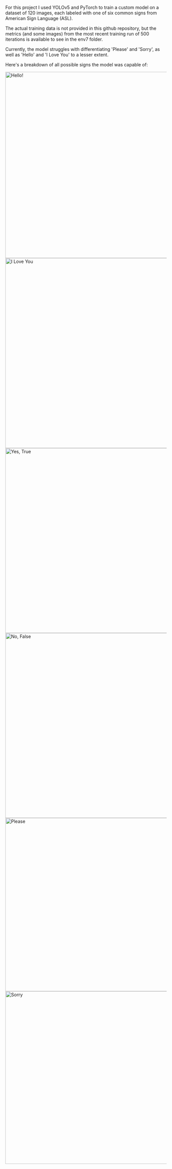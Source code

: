 For this project I used YOLOv5 and PyTorch to train a custom model on a dataset of 120 images, each labeled with one of six common signs from American Sign Language (ASL).

The actual training data is not provided in this github repository, but the metrics (and some images) from the most recent training run of 500 iterations is available to see in the env7 folder.

Currently, the model struggles with differentiating 'Please' and 'Sorry', as well as 'Hello' and 'I Love You' to a lesser extent.

Here's a breakdown of all possible signs the model was capable of:

<img width="579" alt="Hello!" src="https://github.com/user-attachments/assets/102fdbc0-09f8-4097-a077-8002c699b425">
<img width="591" alt="I Love You" src="https://github.com/user-attachments/assets/cb3bdd48-0bf5-4c33-b879-2e2b9b4b717e">
<img width="575" alt="Yes, True" src="https://github.com/user-attachments/assets/48a7f1c1-b8c8-43be-9e8a-b70ccd7fa618">
<img width="575" alt="No, False" src="https://github.com/user-attachments/assets/a18543c1-4403-403b-8ec1-18fddc6a421a">
<img width="539" alt="Please" src="https://github.com/user-attachments/assets/ac2e8d9e-9c33-4173-9a0e-abc1c9b93056">
<img width="537" alt="Sorry" src="https://github.com/user-attachments/assets/6f783183-d9ad-4b02-9435-638fa605611b">

